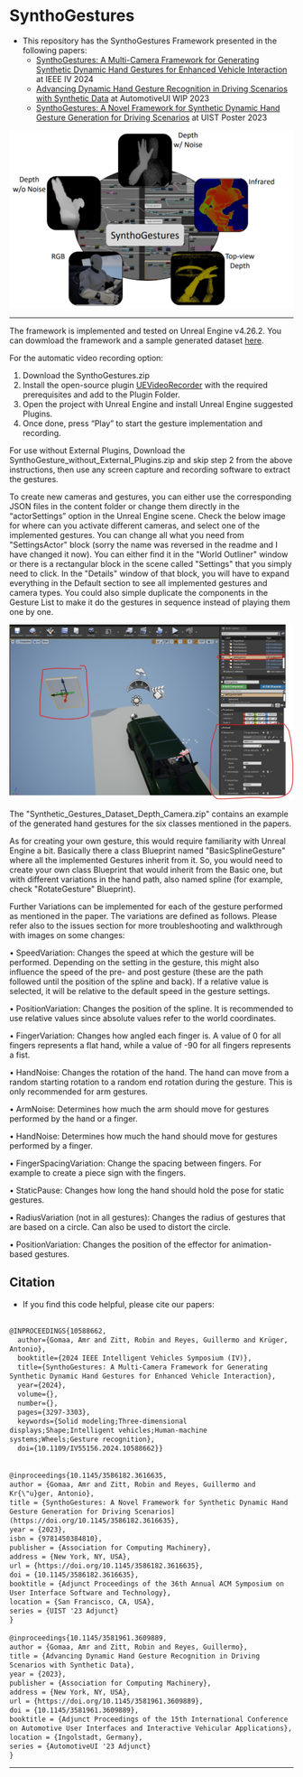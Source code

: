 # SynthoGestures #
- This repository has the SynthoGestures Framework presented in the following papers:
  - [SynthoGestures: A Multi-Camera Framework for Generating Synthetic Dynamic Hand Gestures for Enhanced Vehicle Interaction](https://ieeexplore.ieee.org/document/10588662) at IEEE IV 2024
  - [Advancing Dynamic Hand Gesture Recognition in Driving Scenarios with Synthetic Data](https://doi.org/10.1145/3581961.3609889) at AutomotiveUI WIP 2023
  - [SynthoGestures: A Novel Framework for Synthetic Dynamic Hand Gesture Generation for Driving Scenarios](https://doi.org/10.1145/3586182.3616635) at UIST Poster 2023

![alt text](https://github.com/amrgomaaelhady/SynthoGestures/blob/main/Fig.png)

- - -

The framework is implemented and tested on Unreal Engine v4.26.2. 
You can dowmload the framework and a sample generated dataset [here](https://cloud.dfki.de/owncloud/index.php/s/XfJ6L6yzFekZMSx).

For the automatic video recording option:

1. Download the SynthoGestures.zip
2. Install the open-source plugin [UEVideoRecorder](https://github.com/ash3D/UEVideoRecorder) with the required prerequisites and add to the Plugin Folder.
3. Open the project with Unreal Engine and install Unreal Engine suggested Plugins.
4. Once done, press “Play” to start the gesture implementation and recording.

For use without External Plugins, Download the SynthoGesture_without_External_Plugins.zip and skip step 2 from the above instructions, then use any screen capture and recording software to extract the gestures.

To create new cameras and gestures, you can either use the corresponding JSON files in the content folder or change them directly in the “actorSettings” option in the Unreal Engine scene. Check the below image for where can you activate different cameras, and select one of the implemented gestures. You can change all what you need from "SettingsActor" block (sorry the name was reversed in the readme and I have changed it now). You can either find it in the "World Outliner" window or there is a rectangular block in the scene called "Settings" that you simply need to click. In the "Details" window of that block, you will have to expand everything in the Default section to see all implemented gestures and camera types. You could also simple duplicate the components in the Gesture List to make it do the gestures in sequence instead of playing them one by one.

![alt text](https://github.com/amrgomaaelhady/SynthoGestures/blob/main/Fig2.jpg)

The "Synthetic_Gestures_Dataset_Depth_Camera.zip" contains an example of the generated hand gestures for the six classes mentioned in the papers.

As for creating your own gesture, this would require familiarity with Unreal Engine a bit. Basically there a class Blueprint named "BasicSplineGesture" where all the implemented Gestures inherit from it. So, you would need to create your own class Blueprint that would inherit from the Basic one, but with different variations in the hand path, also named spline (for example, check "RotateGesture" Blueprint).

Further Variations can be implemented for each of the gesture performed as mentioned in the paper. The variations are defined as follows. Please refer also to the issues section for more troubleshooting and walkthrough with images on some changes:

• SpeedVariation:
Changes the speed at which the gesture will be performed. Depending on the setting in the gesture, this might also influence the speed of the pre- and post gesture (these are the path followed until the position of the spline and back). If a relative value is selected, it will be relative to the default speed in the gesture settings.

• PositionVariation:
Changes the position of the spline. It is recommended to use relative values since absolute values refer to the world coordinates.

• FingerVariation:
Changes how angled each finger is. A value of 0 for all fingers represents a flat hand, while a value of -90 for all fingers represents a fist.

• HandNoise:
Changes the rotation of the hand. The hand can move from a random starting rotation to a random end rotation during the gesture. This is only recommended for arm gestures.

• ArmNoise:
Determines how much the arm should move for gestures performed by the hand or a finger.

• HandNoise:
Determines how much the hand should move for gestures performed by a finger.

• FingerSpacingVariation:
Change the spacing between fingers. For example to create a piece sign with the fingers.

• StaticPause:
Changes how long the hand should hold the pose for static gestures.

• RadiusVariation (not in all gestures):
Changes the radius of gestures that are based on a circle. Can also be used to distort the circle.

• PositionVariation:
Changes the position of the effector for animation-based gestures.


## Citation ##

- If you find this code helpful, please cite our papers:
```

@INPROCEEDINGS{10588662,
  author={Gomaa, Amr and Zitt, Robin and Reyes, Guillermo and Krüger, Antonio},
  booktitle={2024 IEEE Intelligent Vehicles Symposium (IV)}, 
  title={SynthoGestures: A Multi-Camera Framework for Generating Synthetic Dynamic Hand Gestures for Enhanced Vehicle Interaction}, 
  year={2024},
  volume={},
  number={},
  pages={3297-3303},
  keywords={Solid modeling;Three-dimensional displays;Shape;Intelligent vehicles;Human-machine systems;Wheels;Gesture recognition},
  doi={10.1109/IV55156.2024.10588662}}


@inproceedings{10.1145/3586182.3616635,
author = {Gomaa, Amr and Zitt, Robin and Reyes, Guillermo and Kr{\"u}ger, Antonio},
title = {SynthoGestures: A Novel Framework for Synthetic Dynamic Hand Gesture Generation for Driving Scenarios](https://doi.org/10.1145/3586182.3616635},
year = {2023},
isbn = {9781450384810},
publisher = {Association for Computing Machinery},
address = {New York, NY, USA},
url = {https://doi.org/10.1145/3586182.3616635},
doi = {10.1145/3586182.3616635},
booktitle = {Adjunct Proceedings of the 36th Annual ACM Symposium on User Interface Software and Technology},
location = {San Francisco, CA, USA},
series = {UIST '23 Adjunct}
}

@inproceedings{10.1145/3581961.3609889,
author = {Gomaa, Amr and Zitt, Robin and Reyes, Guillermo},
title = {Advancing Dynamic Hand Gesture Recognition in Driving Scenarios with Synthetic Data},
year = {2023},
publisher = {Association for Computing Machinery},
address = {New York, NY, USA},
url = {https://doi.org/10.1145/3581961.3609889},
doi = {10.1145/3581961.3609889},
booktitle = {Adjunct Proceedings of the 15th International Conference on Automotive User Interfaces and Interactive Vehicular Applications},
location = {Ingolstadt, Germany},
series = {AutomotiveUI '23 Adjunct}
}
```
- - -
